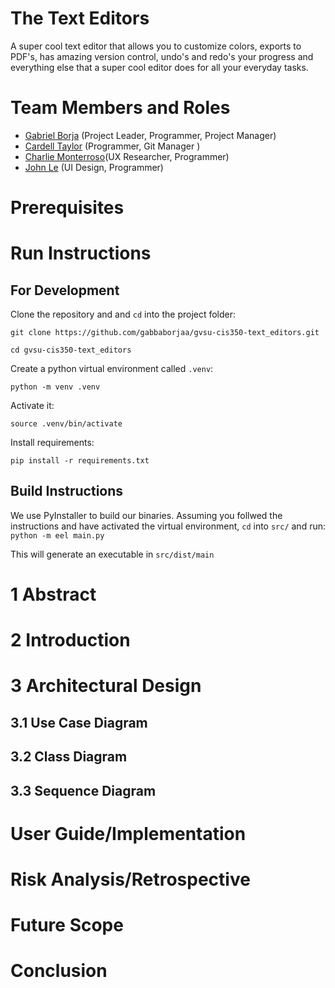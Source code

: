 # The Text Editors

A super cool text editor that allows you to customize colors, exports to PDF's, has amazing version control, undo's and redo's your progress and everything else that a super cool editor does for all your everyday tasks.

# Team Members and Roles

* [Gabriel Borja](https://github.com/gabbaborjaa/CIS350-HW2-Borja) (Project Leader, Programmer, Project Manager)
* [Cardell Taylor](https://github.com/CTaylah/CIS350-HW2-Taylor) (Programmer, Git Manager )
* [Charlie Monterroso](https://github.com/CharlieMonte/CIS350-HW2-Monterroso)(UX Researcher, Programmer)
* [John Le](https://github.com/JoLe2004/CIS350-HW2-Le) (UI Design, Programmer) 

# Prerequisites

# Run Instructions
## For Development

Clone the repository and and `cd` into the project folder:

`git clone https://github.com/gabbaborjaa/gvsu-cis350-text_editors.git`

`cd gvsu-cis350-text_editors`

Create a python virtual environment called `.venv`:

`python -m venv .venv`

Activate it:

`source .venv/bin/activate`

Install requirements:

`pip install -r requirements.txt`

## Build Instructions
We use PyInstaller to build our binaries. Assuming you follwed the instructions and have activated the virtual environment, `cd` into `src/` and run:
`python -m eel main.py`

This will generate an executable in `src/dist/main`

# 1 Abstract

# 2 Introduction

# 3 Architectural Design

## 3.1 Use Case Diagram

## 3.2 Class Diagram

## 3.3 Sequence Diagram

# User Guide/Implementation

# Risk Analysis/Retrospective

# Future Scope

# Conclusion
